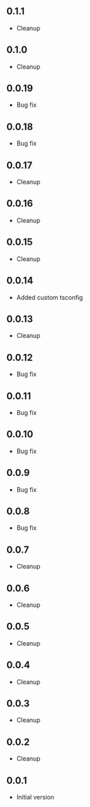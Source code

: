 ## 0.1.1

-   Cleanup

## 0.1.0

-   Cleanup

## 0.0.19

-   Bug fix

## 0.0.18

-   Bug fix

## 0.0.17

-   Cleanup

## 0.0.16

-   Cleanup

## 0.0.15

-   Cleanup

## 0.0.14

-   Added custom tsconfig

## 0.0.13

-   Cleanup

## 0.0.12

-   Bug fix

## 0.0.11

-   Bug fix

## 0.0.10

-   Bug fix

## 0.0.9

-   Bug fix

## 0.0.8

-   Bug fix

## 0.0.7

-   Cleanup

## 0.0.6

-   Cleanup

## 0.0.5

-   Cleanup

## 0.0.4

-   Cleanup

## 0.0.3

-   Cleanup

## 0.0.2

-   Cleanup

## 0.0.1

-   Initial version
